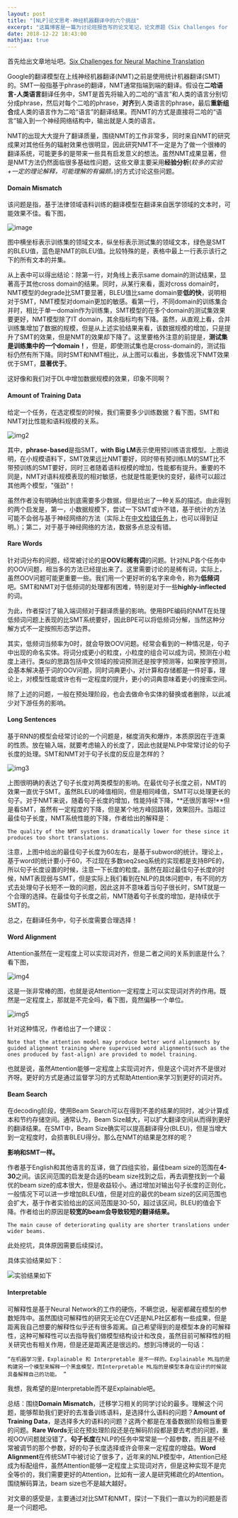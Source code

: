 ```yaml
---
layout: post
title: "[NLP]论文思考-神经机器翻译中的六个挑战"
excerpt: "这篇博客是一篇为讨论班报告写的论文笔记，论文原题《Six Challenges for Neural Machine Translation》，时间2017年，作者来自JHU的Philipp Koehn等人。虽然有标题党之嫌，但是论文很实用。论文指出了NMT中的domain mismatch, amount of training data, rare words, long sentences, word alignment,beam search相关问题。"
date: 2018-12-22 18:43:00
mathjax: true
---
```


首先给出文章地址吧。[Six Challenges for Neural Machine Translation](https://arxiv.org/abs/1706.03872)

Google的翻译模型在上线神经机器翻译(NMT)之前是使用统计机器翻译(SMT)的。SMT一般指基于phrase的翻译，NMT通常指端到端的翻译。假设在**二哈语言-人类语言**翻译任务中，SMT是首先将输入的二哈的“语言”和人类的语言分别切分成phrase，然后对每个二哈的phrase，**对齐**到人类语言的phrase，最后**重新组合**成人类的语言作为二哈“语言”的翻译结果。而NMT的方式是直接将二哈的“语言”输入到一个神经网络结构中，输出就是人类的语言。

NMT的出现大大提升了翻译质量，围绕NMT的工作非常多，同时来自NMT的研究成果对其他任务的辐射效果也很明显，因此研究NMT不一定是为了做一个很棒的翻译系统，可能更多的是带来一些具有启发意义的想法。虽然NMT成果显著，但是NMT方法仍然面临很多基础性问题，这些文章主要采用**经验分析**(_较多的实验+一定的理论解释，可能理解的有偏颇。_)的方式讨论这些问题。

#### Domain Mismatch

该问题是指，基于法律领域语料训练的翻译模型在翻译来自医学领域的文本时，可能效果不佳。看下图，

![image](http://wx4.sinaimg.cn/mw690/aba7d18bgy1fyfu0flfpzj20vq0kfjup.jpg)

图中横坐标表示训练集的领域文本，纵坐标表示测试集的领域文本，绿色是SMT的BLEU值，蓝色是NMT的BLEU值。比较特殊的是，表格中最上一行表示该行之下的所有文本的并集。

从上表中可以得出结论：除第一行，对角线上表示same domain的测试结果，显著高于其他cross domain的结果。同时，从某行来看，面对cross domain时，NMT模型的degrade比SMT要显著，BLEU值比same domain要**低的快**，说明相对于SMT，NMT模型对domain更加的敏感。看第一行，不同domain的训练集合并时，相比于单一domain作为训练集，SMT模型的在多个domain的测试集效果要更好，NMT模型除了IT domain，其余指标均有下降。虽然，从直观上看，合并训练集增加了数据的规模，但是从上述实验结果来看，该数据规模的增加，只是提升了SMT的效果，但是NMT的效果却下降了。这里要格外注意的前提是，**测试集是训练集中的一个domain！**，但是，即使测试集也是cross-domain的，测试指标仍然有所下降。同时SMT和NMT相比，从上图可以看出，多数情况下NMT效果优于SMT，**显著优于**。

这好像和我们对于DL中增加数据规模的效果，印象不同啊？

#### Amount of Training Data

给定一个任务，在选定模型的时候，我们需要多少训练数据？看下图，SMT和NMT对比性能和语料规模的关系。

![img2](http://wx2.sinaimg.cn/mw690/aba7d18bgy1fyfurtg7nwj20g10nhn15.jpg)

其中，**phrase-based**是指SMT，**with Big LM**表示使用预训练语言模型。上图说明，在小规模语料下，SMT效果远比NMT要好，同时带有预训练LM的SMT比不带预训练的SMT要好，同时三者随着语料规模的增加，性能都有提升。重要的不同是，NMT对语料规模表现的相对敏感，也就是性能更快的变好，最终可以超过其他两个模型，"强劲"！

虽然作者没有明确给出到底需要多少数据，但是给出了一种关系的描述。由此得到的两个启发是，第一，小数据规模下，尝试一下SMT或许不错，基于统计的方法可能不会弱与基于神经网络的方法（实际上在[中文检错任务](https://zhpmatrix.github.io/2018/12/17/chinese-spell-checker/)上，也可以得到证明。）；第二，对于基于神经网络的方法，数据多点总没有错。

#### Rare Words

针对词分布的问题，经常被讨论的是**OOV**和**稀有词**的问题。针对NLP各个任务中的OOV问题，相当多的方法已经提出来了。这里需要讨论的是稀有词，实际上，虽然OOV问题可能更重要一些。我们用一个更好听的名字来命令，称为**低频词**吧。SMT和NMT对于低频词的处理都有困难，特别是对于一些**highly-inflected**的词。

为此，作者探讨了输入端词频对于翻译质量的影响。使用BPE编码的NMT在处理低频词问题上表现的比SMT系统要好，因此BPE可以将低频词分解，当然这种分解方式不一定按照形态学边界。

其实，低频词当频率为0时，就会导致OOV问题。经常会看到的一种情况是，句子中出现的命名实体。将词分成更小的粒度，小粒度的组合可以成为词，预测在小粒度上进行。类似的思路包括中文领域的按词预测还是按字预测等，如果按字预测，会基本解决基于词的OOV问题，同时词典更小，对计算和存储都是一件好事，理论上，对模型性能或许也有一定程度的提升，更小的词典意味着更小的搜索空间。

除了上述的问题，一般在预处理阶段，也会去做命令实体的替换或者删除，以此减少对下游任务的影响。

#### Long Sentences

基于RNN的模型会经常讨论的一个问题是，梯度消失和爆炸，本质原因在于连乘的性质。放在输入端，就要考虑输入的长度了，因此也就是NLP中常常讨论的句子长度的处理。SMT和NMT对于句子长度的反应是怎样的？

![img3](http://wx1.sinaimg.cn/mw690/aba7d18bgy1fyfv2rnhtbj20km0men0y.jpg)

上图很明确的表达了句子长度对两类模型的影响。在最优句子长度之前，NMT的效果一直优于SMT。虽然BLEU的峰值相同，但是相同峰值，SMT可以处理更长的句子。对于NMT来说，随着句子长度的增加，性能持续下降，**还很厉害呀!**但是看SMT，虽然有一定程度的下降，但是某个地方峰回路转，效果回升。当超过最佳句子长度，NMT系统性能的下降，作者给出的解释是：
    
    The quality of the NMT system is dramatically lower for these since it produces too short translations.

注意，上图中给出的最佳句子长度为60左右，是基于subword的统计。理论上，基于word的统计要小于60，不过现在多数seq2seq系统的实现都是支持BPE的，所以句子长度设置的时候，注意一下长度的粒度。虽然在超过最佳句子长度的时候，NMT表现弱与SMT，但是实际上我们看到在NLP的具体问题中，有不同的方式去处理句子长短不一致的问题，因此这并不意味着当句子很长时，SMT就是一个合理的选择。在最佳句子长度之前，NMT随着句子长度的增加，是持续优于SMT的。

总之，在翻译任务中，句子长度需要合理选择！

#### Word Alignment

Attention虽然在一定程度上可以实现词对齐，但是二者之间的关系到底是什么？看下图，

![img4](http://wx2.sinaimg.cn/mw690/aba7d18bgy1fyfw5e3edpj20jh0nigof.jpg)

这是一张非常棒的图，也就是说Attention一定程度上可以实现词对齐的作用。既然是一定程度上，那就是不完全吗，看下图，竟然偏移一个单位。

![img5](http://wx4.sinaimg.cn/mw690/aba7d18bgy1fyfw7jtibpj20jt0mjdia.jpg)

针对这种情况，作者给出了一个建议：

    Note that the attention model may produce better word alignments by guided alignment training where supervised word alignments(such as the ones produced by fast-align) are provided to model training.

也就是说，虽然Attention能够一定程度上实现词对齐，但是这个词对齐不是很对齐呀。更好的方式是通过监督学习的方式帮助Attention来学习到更好的词对齐。


#### Beam Search

在decoding阶段，使用Beam Search可以在得到不差的结果的同时，减少计算成本和节约存储空间。通常认为，Beam Size越大，可以扩大翻译空间从而得到更好的翻译结果。在SMT中，Beam Size确实可以提高翻译得分(BLEU)，但是当增大到一定程度时，会损害BLEU得分。那么在NMT的结果是怎样的呢？

**影响和SMT一样。**

作者基于English和其他语言的互译，做了四组实验，最佳beam size的范围在**4-30**之间。该区间范围的启发是合适的beam size找到之后，再去调整找到一个最优的beam size的成本很大，但是收益较小。通过增加对输出句子长度的正则化，一般情况下可以进一步增加BLEU值，但是对应的最优的beam size的区间范围也会扩大，基于作者实验给出的区间范围是30-50，超过该区间，BLEU的值会下降。作者给出的原因是**较宽的beam会导致较短的翻译结果。**

    The main cause of deteriorating quality are shorter translations under wider beams.

此处挖坑，具体原因需要后续探讨。

具体实验结果如下：

![实验结果如下](http://wx4.sinaimg.cn/mw690/aba7d18bgy1fyftvbdcxjj20kk0qwgse.jpg)



#### Interpretable

可解释性是基于Neural Network的工作的硬伤，不瞒您说，秘密都藏在模型的参数矩阵中。虽然围绕可解释性的研究无论在CV还是NLP社区都有一些成果，但是距离我自己想要的解释性似乎还有很多距离。自己希望得到的是模型本身的可解释性，这种可解释性可以去指导我们做模型结构设计和改良，虽然目前可解释性的相关研究也有相关作用，但是还是距离还是很远的。想到冯博说的一句话：

    “在机器学习里，Explainable 和 Interpretable 是不一样的。Explainable ML指的是构建另一个模型来解释一个黑盒模型，而Interpretable ML指的是模型本身在设计的时候就具备解释自己的功能。 ”

我想，我希望的是Interpretable而不是Explainable吧。

总结：围绕**Domain Mismatch**，迁移学习相关的同学讨论的最多。理解这个问题，能够帮助我们更好的去准备训练语料，是选择什么语料的问题？**Amount of Training Data**，是选择多大的语料的问题？这两个都是在准备数据阶段相当重要的问题。**Rare Words**无论在预处理阶段还是在解码阶段都是要去考虑的问题，重视OOV问题就没错了。**句子长度**在NLP的任务中常常是一个超参数，而且是不经常被调节的那个参数，好的句子长度选择或许会带来一定程度的增益。**Word Alignment**在传统SMT中被讨论了很多了，近年来的NLP模型中，Attention已经成为标配组件，虽然Attention能够一定程度上实现词对齐，但是这种实现不是完全等价的，我们需要更好的Attention，比如有一波人是研究稀疏化的Attention。围绕解码算法，beam size也不是越大越好。

对文章的感受是，主要通过对比SMT和NMT，探讨一下我们一直以为的问题是否是一个问题吧。














